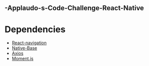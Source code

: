 ## -Applaudo-s-Code-Challenge-React-Native

# Dependencies

- [React-navigation](https://reactnavigation.org/)
- [Native-Base](https://nativebase.io/)
- [Axios](https://github.com/axios/axios)
- [Moment.js](https://momentjs.com/)